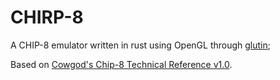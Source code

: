 # CHIRP-8
A CHIP-8 emulator written in rust using OpenGL through [glutin](https://crates.io/crates/glutin);

Based on [Cowgod's Chip-8 Technical Reference v1.0](http://devernay.free.fr/hacks/chip8/C8TECH10.HTM#3.1).
